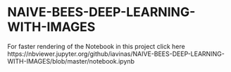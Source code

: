 # NAIVE-BEES-DEEP-LEARNING-WITH-IMAGES
<p>
  For faster rendering of the Notebook in this project click here
  <br>
  https://nbviewer.jupyter.org/github/iavinas/NAIVE-BEES-DEEP-LEARNING-WITH-IMAGES/blob/master/notebook.ipynb
</p>
